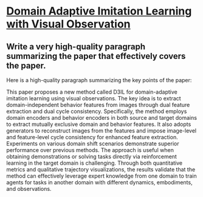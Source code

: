 # [Domain Adaptive Imitation Learning with Visual Observation](https://arxiv.org/abs/2312.00548)

## Write a very high-quality paragraph summarizing the paper that effectively covers the paper.

 Here is a high-quality paragraph summarizing the key points of the paper:

This paper proposes a new method called D3IL for domain-adaptive imitation learning using visual observations. The key idea is to extract domain-independent behavior features from images through dual feature extraction and dual cycle consistency. Specifically, the method employs domain encoders and behavior encoders in both source and target domains to extract mutually exclusive domain and behavior features. It also adopts generators to reconstruct images from the features and impose image-level and feature-level cycle consistency for enhanced feature extraction. Experiments on various domain shift scenarios demonstrate superior performance over previous methods. The approach is useful when obtaining demonstrations or solving tasks directly via reinforcement learning in the target domain is challenging. Through both quantitative metrics and qualitative trajectory visualizations, the results validate that the method can effectively leverage expert knowledge from one domain to train agents for tasks in another domain with different dynamics, embodiments, and observations.
